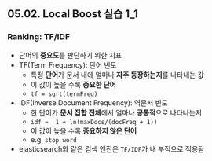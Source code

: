 ## 05.02. Local Boost 실습 1_1

### Ranking: TF/IDF
- 단어의 **중요도**를 판단하기 위한 지표
- TF(Term Frequency): 단어 빈도
  - 특정 **단어**가 문서 내에 얼마나 **자주 등장하는지**를 나타내는 값
  - 이 값이 높을 수록 **중요한 단어**
  - `tf = sqrt(termFreq)`
- IDF(Inverse Document Frequency): 역문서 빈도
  - 한 단어가 **문서 집합 전체**에서 얼마나 **공통적**으로 나타나는지
  - `idf =  1 + ln(maxDocs/(docFreq + 1))`
  - 이 값이 높을 수록 **중요하지 않은 단어**
  - e.g. `stop word`
- elasticsearch와 같은 검색 엔진은 `TF/IDF`가 내 부적으로 적용됨